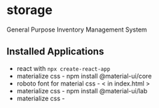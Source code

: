# storage
General Purpose Inventory Management System


## Installed Applications

- react with `npx create-react-app`
- materialize css - npm install @material-ui/core
- roboto font for material css - < in index.html >
    <link rel="stylesheet" href="https://fonts.googleapis.com/css?family=Roboto:300,400,500,700&display=swap" />
- materialize css - npm install @material-ui/lab
- materialize css - 
